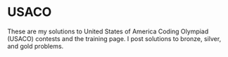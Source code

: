 # USACO
These are my solutions to United States of America Coding Olympiad (USACO) contests and the training page. I post solutions to bronze, silver, and gold problems.
